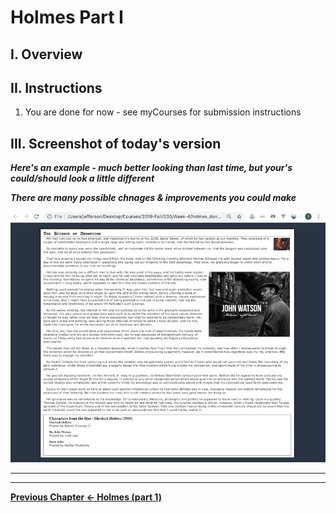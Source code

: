# Holmes Part I

## I. Overview

## II. Instructions


1) You are done for now - see myCourses for submission instructions

## III. Screenshot of today's version

***Here's an example - much better looking than last time, but your's could/should look a little different***

***There are many possible chnages & improvements you could make***

![screenshot](_images/HW-holmes-2.jpg)

<hr><hr>

 **[Previous Chapter <- Holmes (part 1)](holmes-part-1.md)**
